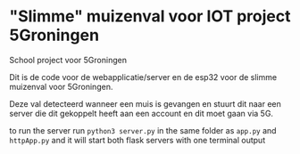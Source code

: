 # "Slimme" muizenval voor IOT project 5Groningen
School project voor 5Groningen

Dit is de code voor de webapplicatie/server en de esp32 voor de slimme muizenval voor 5Groningen.

Deze val detecteerd wanneer een muis is gevangen en stuurt dit naar een server die dit gekoppelt heeft aan een account en dit moet gaan via 5G.


to run the server run `python3 server.py` in the same folder as `app.py` and `httpApp.py` and it will start both flask servers with one terminal output
